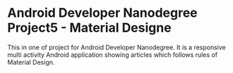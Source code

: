 # Android Developer Nanodegree Project5 - Material Designe

This in one of project for Android Developer Nanodegree. It is a responsive multi activity Android application
showing articles which follows rules of Material Design.
